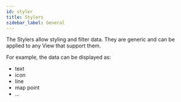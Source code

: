 ```yaml
---
id: styler
title: Stylers
sidebar_label: General
---
```


The Stylers allow styling and filter data. They are generic and can be applied to any View that support them.

For example, the data can be displayed as:
- text
- icon
- line
- map point
- ...
